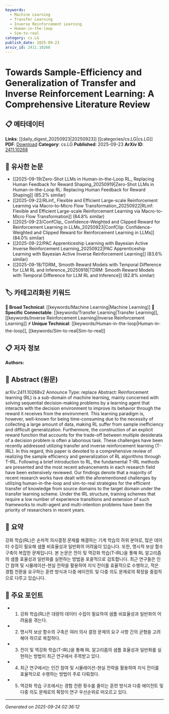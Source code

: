 ```yaml
---
keywords:
  - Machine Learning
  - Transfer Learning
  - Inverse Reinforcement Learning
  - Human-in-the-loop
  - Sim-to-real
category: cs.LG
publish_date: 2025-09-23
arxiv_id: 2411.10268
---
```


<!-- KEYWORD_LINKING_METADATA:
{
  "processed_timestamp": "2025-09-24T02:36:12.528490",
  "vocabulary_version": "1.0",
  "selected_keywords": [
    "Machine Learning",
    "Transfer Learning",
    "Inverse Reinforcement Learning",
    "Human-in-the-loop",
    "Sim-to-real"
  ],
  "rejected_keywords": [],
  "similarity_scores": {
    "Machine Learning": 0.85,
    "Transfer Learning": 0.82,
    "Inverse Reinforcement Learning": 0.8,
    "Human-in-the-loop": 0.78,
    "Sim-to-real": 0.77
  },
  "extraction_method": "AI_prompt_based",
  "budget_applied": true,
  "candidates_json": {
    "candidates": [
      {
        "surface": "Reinforcement Learning",
        "canonical": "Machine Learning",
        "aliases": [
          "RL"
        ],
        "category": "broad_technical",
        "rationale": "Reinforcement Learning is a core sub-domain of Machine Learning and connects well with existing literature.",
        "novelty_score": 0.45,
        "connectivity_score": 0.9,
        "specificity_score": 0.6,
        "link_intent_score": 0.85
      },
      {
        "surface": "Transfer Learning",
        "canonical": "Transfer Learning",
        "aliases": [
          "T-IRL"
        ],
        "category": "specific_connectable",
        "rationale": "Transfer Learning is crucial for improving sample efficiency and generalization in RL, linking well with related domains.",
        "novelty_score": 0.55,
        "connectivity_score": 0.88,
        "specificity_score": 0.78,
        "link_intent_score": 0.82
      },
      {
        "surface": "Inverse Reinforcement Learning",
        "canonical": "Inverse Reinforcement Learning",
        "aliases": [
          "IRL"
        ],
        "category": "specific_connectable",
        "rationale": "Inverse Reinforcement Learning is a specialized technique addressing reward function challenges, enhancing connectivity.",
        "novelty_score": 0.6,
        "connectivity_score": 0.85,
        "specificity_score": 0.8,
        "link_intent_score": 0.8
      },
      {
        "surface": "Human-in-the-loop",
        "canonical": "Human-in-the-loop",
        "aliases": [],
        "category": "unique_technical",
        "rationale": "Human-in-the-loop methods are increasingly used to enhance learning efficiency, offering novel insights.",
        "novelty_score": 0.7,
        "connectivity_score": 0.75,
        "specificity_score": 0.85,
        "link_intent_score": 0.78
      },
      {
        "surface": "Sim-to-real",
        "canonical": "Sim-to-real",
        "aliases": [],
        "category": "unique_technical",
        "rationale": "Sim-to-real strategies are vital for transferring learned policies to real-world applications, providing unique connections.",
        "novelty_score": 0.65,
        "connectivity_score": 0.8,
        "specificity_score": 0.82,
        "link_intent_score": 0.77
      }
    ],
    "ban_list_suggestions": [
      "sequential decision-making",
      "reward function",
      "experience transitions"
    ]
  },
  "decisions": [
    {
      "candidate_surface": "Reinforcement Learning",
      "resolved_canonical": "Machine Learning",
      "decision": "linked",
      "scores": {
        "novelty": 0.45,
        "connectivity": 0.9,
        "specificity": 0.6,
        "link_intent": 0.85
      }
    },
    {
      "candidate_surface": "Transfer Learning",
      "resolved_canonical": "Transfer Learning",
      "decision": "linked",
      "scores": {
        "novelty": 0.55,
        "connectivity": 0.88,
        "specificity": 0.78,
        "link_intent": 0.82
      }
    },
    {
      "candidate_surface": "Inverse Reinforcement Learning",
      "resolved_canonical": "Inverse Reinforcement Learning",
      "decision": "linked",
      "scores": {
        "novelty": 0.6,
        "connectivity": 0.85,
        "specificity": 0.8,
        "link_intent": 0.8
      }
    },
    {
      "candidate_surface": "Human-in-the-loop",
      "resolved_canonical": "Human-in-the-loop",
      "decision": "linked",
      "scores": {
        "novelty": 0.7,
        "connectivity": 0.75,
        "specificity": 0.85,
        "link_intent": 0.78
      }
    },
    {
      "candidate_surface": "Sim-to-real",
      "resolved_canonical": "Sim-to-real",
      "decision": "linked",
      "scores": {
        "novelty": 0.65,
        "connectivity": 0.8,
        "specificity": 0.82,
        "link_intent": 0.77
      }
    }
  ]
}
-->

# Towards Sample-Efficiency and Generalization of Transfer and Inverse Reinforcement Learning: A Comprehensive Literature Review

## 📋 메타데이터

**Links**: [[daily_digest_20250923|20250923]] [[categories/cs.LG|cs.LG]]
**PDF**: [Download](https://arxiv.org/pdf/2411.10268.pdf)
**Category**: cs.LG
**Published**: 2025-09-23
**ArXiv ID**: [2411.10268](https://arxiv.org/abs/2411.10268)

## 🔗 유사한 논문
- [[2025-09-19/Zero-Shot LLMs in Human-in-the-Loop RL_ Replacing Human Feedback for Reward Shaping_20250919|Zero-Shot LLMs in Human-in-the-Loop RL: Replacing Human Feedback for Reward Shaping]] (85.2% similar)
- [[2025-09-22/RLinf_ Flexible and Efficient Large-scale Reinforcement Learning via Macro-to-Micro Flow Transformation_20250922|RLinf: Flexible and Efficient Large-scale Reinforcement Learning via Macro-to-Micro Flow Transformation]] (84.8% similar)
- [[2025-09-23/ConfClip_ Confidence-Weighted and Clipped Reward for Reinforcement Learning in LLMs_20250923|ConfClip: Confidence-Weighted and Clipped Reward for Reinforcement Learning in LLMs]] (84.0% similar)
- [[2025-09-22/PAC Apprenticeship Learning with Bayesian Active Inverse Reinforcement Learning_20250922|PAC Apprenticeship Learning with Bayesian Active Inverse Reinforcement Learning]] (83.6% similar)
- [[2025-09-18/TDRM_ Smooth Reward Models with Temporal Difference for LLM RL and Inference_20250918|TDRM: Smooth Reward Models with Temporal Difference for LLM RL and Inference]] (82.8% similar)

## 🏷️ 카테고리화된 키워드
**🧠 Broad Technical**: [[keywords/Machine Learning|Machine Learning]]
**🔗 Specific Connectable**: [[keywords/Transfer Learning|Transfer Learning]], [[keywords/Inverse Reinforcement Learning|Inverse Reinforcement Learning]]
**⚡ Unique Technical**: [[keywords/Human-in-the-loop|Human-in-the-loop]], [[keywords/Sim-to-real|Sim-to-real]]

## 📋 저자 정보

**Authors:** 

## 📄 Abstract (원문)

arXiv:2411.10268v2 Announce Type: replace 
Abstract: Reinforcement learning (RL) is a sub-domain of machine learning, mainly concerned with solving sequential decision-making problems by a learning agent that interacts with the decision environment to improve its behavior through the reward it receives from the environment. This learning paradigm is, however, well-known for being time-consuming due to the necessity of collecting a large amount of data, making RL suffer from sample inefficiency and difficult generalization. Furthermore, the construction of an explicit reward function that accounts for the trade-off between multiple desiderata of a decision problem is often a laborious task. These challenges have been recently addressed utilizing transfer and inverse reinforcement learning (T-IRL). In this regard, this paper is devoted to a comprehensive review of realizing the sample efficiency and generalization of RL algorithms through T-IRL. Following a brief introduction to RL, the fundamental T-IRL methods are presented and the most recent advancements in each research field have been extensively reviewed. Our findings denote that a majority of recent research works have dealt with the aforementioned challenges by utilizing human-in-the-loop and sim-to-real strategies for the efficient transfer of knowledge from source domains to the target domain under the transfer learning scheme. Under the IRL structure, training schemes that require a low number of experience transitions and extension of such frameworks to multi-agent and multi-intention problems have been the priority of researchers in recent years.

## 📝 요약

강화 학습(RL)은 순차적 의사결정 문제를 해결하는 기계 학습의 하위 분야로, 많은 데이터 수집이 필요해 샘플 비효율성과 일반화의 어려움이 있습니다. 또한, 명시적 보상 함수 구축이 복잡한 문제입니다. 본 논문은 전이 및 역강화 학습(T-IRL)을 통해 RL 알고리즘의 샘플 효율성과 일반화를 실현하는 방법을 포괄적으로 검토합니다. 최근 연구들은 인간 참여 및 시뮬레이션-현실 전략을 활용하여 지식 전이를 효율적으로 수행하고, 적은 경험 전환을 요구하는 훈련 방식과 다중 에이전트 및 다중 의도 문제로의 확장을 중점적으로 다루고 있습니다.

## 🎯 주요 포인트

- 1. 강화 학습(RL)은 대량의 데이터 수집이 필요하여 샘플 비효율성과 일반화의 어려움을 겪는다.
- 2. 명시적 보상 함수의 구축은 여러 의사 결정 문제의 요구 사항 간의 균형을 고려해야 하므로 복잡하다.
- 3. 전이 및 역강화 학습(T-IRL)을 통해 RL 알고리즘의 샘플 효율성과 일반화를 실현하는 방법이 최근 연구에서 주목받고 있다.
- 4. 최근 연구에서는 인간 참여 및 시뮬레이션-현실 전략을 활용하여 지식 전이를 효율적으로 수행하는 방법이 주로 다뤄졌다.
- 5. 역강화 학습 구조에서는 경험 전환 횟수를 줄이는 훈련 방식과 다중 에이전트 및 다중 의도 문제로의 확장이 연구 우선순위로 떠오르고 있다.


---

*Generated on 2025-09-24 02:36:12*